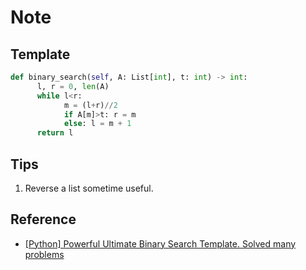 # Note

## Template

``` py
def binary_search(self, A: List[int], t: int) -> int:
      l, r = 0, len(A)
      while l<r:
            m = (l+r)//2
            if A[m]>t: r = m
            else: l = m + 1
      return l
```

## Tips

1. Reverse a list sometime useful.

## Reference

- [[Python] Powerful Ultimate Binary Search Template. Solved many problems](https://leetcode.com/discuss/study-guide/786126/python-powerful-ultimate-binary-search-template-solved-many-problems)
